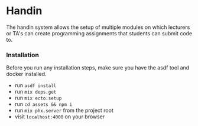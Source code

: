 # Handin

The handin system allows the setup of multiple modules on which lecturers or TA's can create programming assignments that students can submit code to.


### Installation

Before you run any installation steps, make sure you have the asdf tool and docker installed.

- run `asdf install`
- run `mix deps.get`
- run `mix ecto.setup`
- run `cd assets && npm i`
- run `mix phx.server` from the project root
- visit `localhost:4000` on your browser
